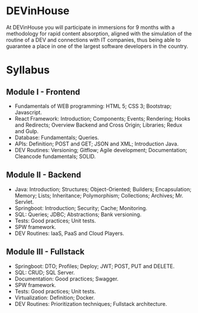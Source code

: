 # DEVinHouse #

 At DEVinHouse you will participate in immersions for 9 months with a methodology for rapid content absorption, aligned with the simulation of the routine of a DEV and connections with IT companies, thus being able to guarantee a place in one of the largest software developers in the country.   

# Syllabus

## Module I - Frontend
- Fundamentals of WEB programming: HTML 5; CSS 3; Bootstrap; Javascript.
- React Framework: Introduction; Components; Events; Rendering; Hooks and Redirects; Overview Backend and Cross Origin; Libraries; Redux and Gulp.
- Database: Fundamentals; Queries.
- APIs: Definition; POST and GET; JSON and XML; Introduction Java.
- DEV Routines: Versioning; Gitflow; Agile development; Documentation; Cleancode fundamentals; SOLID.

## Module II - Backend
- Java: Introduction; Structures; Object-Oriented; Builders; Encapsulation; Memory; Lists; Inheritance; Polymorphism; Collections;
Archives; Mr. Servlet.
- Springboot: Introduction; Security; Cache; Monitoring.
- SQL: Queries; JDBC; Abstractions; Bank versioning.
- Tests: Good practices; Unit tests.
- SPW framework.
- DEV Routines: IaaS, PaaS and Cloud Players.

## Module III - Fullstack
- Springboot: DTO; Profiles; Deploy; JWT; POST, PUT and DELETE.
- SQL: CRUD; SQL Server.
- Documentation: Good practices; Swagger.
- SPW framework.
- Tests: Good practices; Unit tests.
- Virtualization: Definition; Docker.
- DEV Routines: Prioritization techniques; Fullstack architecture.
